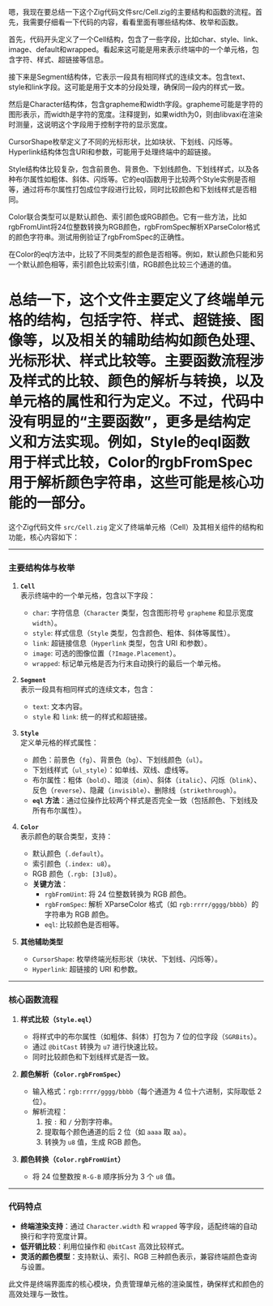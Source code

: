 嗯，我现在要总结一下这个Zig代码文件src/Cell.zig的主要结构和函数的流程。首先，我需要仔细看一下代码的内容，看看里面有哪些结构体、枚举和函数。

首先，代码开头定义了一个Cell结构，包含了一些字段，比如char、style、link、image、default和wrapped。看起来这可能是用来表示终端中的一个单元格，包含字符、样式、超链接等信息。

接下来是Segment结构体，它表示一段具有相同样式的连续文本。包含text、style和link字段。这可能是用于文本的分段处理，确保同一段内的样式一致。

然后是Character结构体，包含grapheme和width字段。grapheme可能是字符的图形表示，而width是字符的宽度。注释提到，如果width为0，则由libvaxi在渲染时测量，这说明这个字段用于控制字符的显示宽度。

CursorShape枚举定义了不同的光标形状，比如块状、下划线、闪烁等。Hyperlink结构体包含URI和参数，可能用于处理终端中的超链接。

Style结构体比较复杂，包含前景色、背景色、下划线颜色、下划线样式，以及各种布尔属性如粗体、斜体、闪烁等。它的eql函数用于比较两个Style实例是否相等，通过将布尔属性打包成位字段进行比较，同时比较颜色和下划线样式是否相同。

Color联合类型可以是默认颜色、索引颜色或RGB颜色。它有一些方法，比如rgbFromUint将24位整数转换为RGB颜色，rgbFromSpec解析XParseColor格式的颜色字符串。测试用例验证了rgbFromSpec的正确性。

在Color的eql方法中，比较了不同类型的颜色是否相等。例如，默认颜色只能和另一个默认颜色相等，索引颜色比较索引值，RGB颜色比较三个通道的值。

总结一下，这个文件主要定义了终端单元格的结构，包括字符、样式、超链接、图像等，以及相关的辅助结构如颜色处理、光标形状、样式比较等。主要函数流程涉及样式的比较、颜色的解析与转换，以及单元格的属性和行为定义。不过，代码中没有明显的“主要函数”，更多是结构定义和方法实现。例如，Style的eql函数用于样式比较，Color的rgbFromSpec用于解析颜色字符串，这些可能是核心功能的一部分。
================================================
这个Zig代码文件 `src/Cell.zig` 定义了终端单元格（Cell）及其相关组件的结构和功能，核心内容如下：

---

### **主要结构体与枚举**
1. **`Cell`**  
   表示终端中的一个单元格，包含以下字段：
   - `char`: 字符信息（`Character` 类型，包含图形符号 `grapheme` 和显示宽度 `width`）。
   - `style`: 样式信息（`Style` 类型，包含颜色、粗体、斜体等属性）。
   - `link`: 超链接信息（`Hyperlink` 类型，包含 URI 和参数）。
   - `image`: 可选的图像位置（`?Image.Placement`）。
   - `wrapped`: 标记单元格是否为行末自动换行的最后一个单元格。

2. **`Segment`**  
   表示一段具有相同样式的连续文本，包含：
   - `text`: 文本内容。
   - `style` 和 `link`: 统一的样式和超链接。

3. **`Style`**  
   定义单元格的样式属性：
   - 颜色：前景色（`fg`）、背景色（`bg`）、下划线颜色（`ul`）。
   - 下划线样式（`ul_style`）：如单线、双线、虚线等。
   - 布尔属性：粗体（`bold`）、暗淡（`dim`）、斜体（`italic`）、闪烁（`blink`）、反色（`reverse`）、隐藏（`invisible`）、删除线（`strikethrough`）。
   - **`eql` 方法**：通过位操作比较两个样式是否完全一致（包括颜色、下划线及所有布尔属性）。

4. **`Color`**  
   表示颜色的联合类型，支持：
   - 默认颜色（`.default`）。
   - 索引颜色（`.index: u8`）。
   - RGB 颜色（`.rgb: [3]u8`）。
   - **关键方法**：
     - `rgbFromUint`: 将 24 位整数转换为 RGB 颜色。
     - `rgbFromSpec`: 解析 XParseColor 格式（如 `rgb:rrrr/gggg/bbbb`）的字符串为 RGB 颜色。
     - `eql`: 比较颜色是否相等。

5. **其他辅助类型**  
   - `CursorShape`: 枚举终端光标形状（块状、下划线、闪烁等）。
   - `Hyperlink`: 超链接的 URI 和参数。

---

### **核心函数流程**
1. **样式比较（`Style.eql`）**  
   - 将样式中的布尔属性（如粗体、斜体）打包为 7 位的位字段（`SGRBits`）。
   - 通过 `@bitCast` 转换为 `u7` 进行快速比较。
   - 同时比较颜色和下划线样式是否一致。

2. **颜色解析（`Color.rgbFromSpec`）**  
   - 输入格式：`rgb:rrrr/gggg/bbbb`（每个通道为 4 位十六进制，实际取低 2 位）。
   - 解析流程：
     1. 按 `:` 和 `/` 分割字符串。
     2. 提取每个颜色通道的后 2 位（如 `aaaa` 取 `aa`）。
     3. 转换为 `u8` 值，生成 RGB 颜色。

3. **颜色转换（`Color.rgbFromUint`）**  
   - 将 24 位整数按 `R-G-B` 顺序拆分为 3 个 `u8` 值。

---

### **代码特点**
- **终端渲染支持**：通过 `Character.width` 和 `wrapped` 等字段，适配终端的自动换行和字符宽度计算。
- **低开销比较**：利用位操作和 `@bitCast` 高效比较样式。
- **灵活的颜色模型**：支持默认、索引、RGB 三种颜色表示，兼容终端颜色查询与设置。

此文件是终端界面库的核心模块，负责管理单元格的渲染属性，确保样式和颜色的高效处理与一致性。